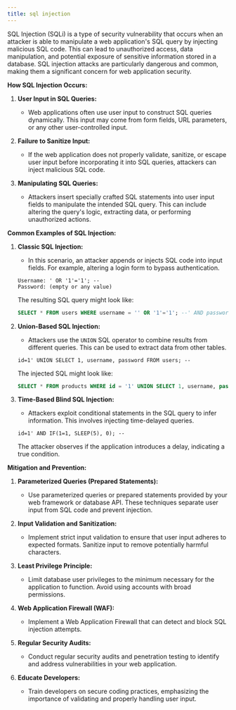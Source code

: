 ```yaml
---
title: sql injection
---
```


SQL Injection (SQLi) is a type of security vulnerability that occurs when an attacker is able to manipulate a web application's SQL query by injecting malicious SQL code. This can lead to unauthorized access, data manipulation, and potential exposure of sensitive information stored in a database. SQL injection attacks are particularly dangerous and common, making them a significant concern for web application security.

**How SQL Injection Occurs:**

1. **User Input in SQL Queries:**
   - Web applications often use user input to construct SQL queries dynamically. This input may come from form fields, URL parameters, or any other user-controlled input.

2. **Failure to Sanitize Input:**
   - If the web application does not properly validate, sanitize, or escape user input before incorporating it into SQL queries, attackers can inject malicious SQL code.

3. **Manipulating SQL Queries:**
   - Attackers insert specially crafted SQL statements into user input fields to manipulate the intended SQL query. This can include altering the query's logic, extracting data, or performing unauthorized actions.

**Common Examples of SQL Injection:**

1. **Classic SQL Injection:**
   - In this scenario, an attacker appends or injects SQL code into input fields. For example, altering a login form to bypass authentication.

   ```
   Username: ' OR '1'='1'; --
   Password: (empty or any value)
   ```

   The resulting SQL query might look like:

   ```sql
   SELECT * FROM users WHERE username = '' OR '1'='1'; --' AND password = '';
   ```

2. **Union-Based SQL Injection:**
   - Attackers use the `UNION` SQL operator to combine results from different queries. This can be used to extract data from other tables.

   ```
   id=1' UNION SELECT 1, username, password FROM users; --
   ```

   The injected SQL might look like:

   ```sql
   SELECT * FROM products WHERE id = '1' UNION SELECT 1, username, password FROM users; --
   ```

3. **Time-Based Blind SQL Injection:**
   - Attackers exploit conditional statements in the SQL query to infer information. This involves injecting time-delayed queries.

   ``` 
   id=1' AND IF(1=1, SLEEP(5), 0); --
   ```

   The attacker observes if the application introduces a delay, indicating a true condition.

**Mitigation and Prevention:**

1. **Parameterized Queries (Prepared Statements):**
   - Use parameterized queries or prepared statements provided by your web framework or database API. These techniques separate user input from SQL code and prevent injection.

2. **Input Validation and Sanitization:**
   - Implement strict input validation to ensure that user input adheres to expected formats. Sanitize input to remove potentially harmful characters.

3. **Least Privilege Principle:**
   - Limit database user privileges to the minimum necessary for the application to function. Avoid using accounts with broad permissions.

4. **Web Application Firewall (WAF):**
   - Implement a Web Application Firewall that can detect and block SQL injection attempts.

5. **Regular Security Audits:**
   - Conduct regular security audits and penetration testing to identify and address vulnerabilities in your web application.

6. **Educate Developers:**
   - Train developers on secure coding practices, emphasizing the importance of validating and properly handling user input.